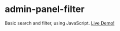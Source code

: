 # admin-panel-filter
Basic search and filter, using JavaScript.
<a href="https://vimaleurakaa.github.io/admin-panel-filter/">Live Demo!</a>

